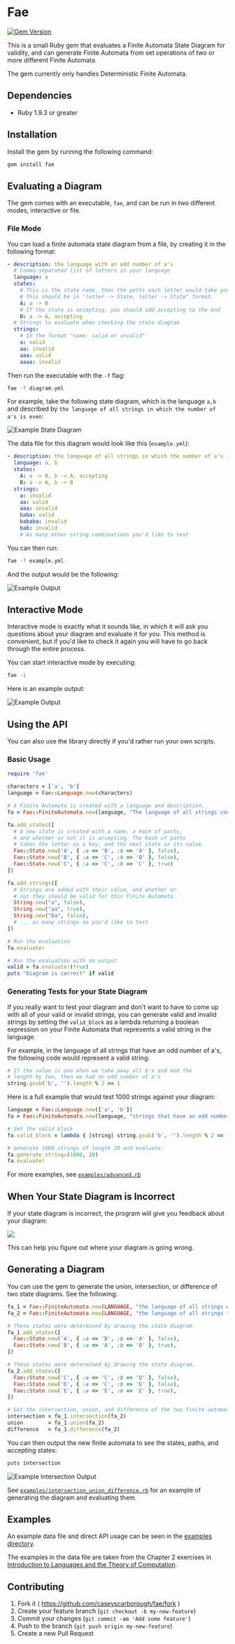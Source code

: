 # Fae

[![Gem Version](https://badge.fury.io/rb/fae.svg)](http://badge.fury.io/rb/fae)

This is a small Ruby gem that evaluates a Finite Automata State Diagram for validity, and can generate Finite Automata from set operations of two or more different Finite Automata.

The gem currently only handles Deterministic Finite Automata.

## Dependencies

* Ruby 1.9.3 or greater

## Installation

Install the gem by running the following command:

```bash
gem install fae
```

## Evaluating a Diagram

The gem comes with an executable, `fae`, and can be run in two different modes, interactive or file.

### File Mode

You can load a finite automata state diagram from a file, by creating it in the following format:

```yaml
- description: the language with an odd number of a's
  # Comma-separated list of letters in your language
  language: a
  states:
    # This is the state name, then the paths each letter would take you.
    # This should be in "letter -> State, letter -> State" format.
    A: a -> B
    # If the state is accepting, you should add accepting to the end
    B: a -> A, accepting
  # Strings to evaluate when checking the state diagram
  strings:
    # In the format "name: valid or invalid"
    a: valid
    aa: invalid
    aaa: valid
    aaaa: invalid
```

Then run the executable with the `-f` flag:

```bash
fae -f diagram.yml
```

For example, take the following state diagram, which is the language `a,b` and described by `the language of all strings in which the number of a's is even`:

![Example State Diagram](https://raw.githubusercontent.com/caseyscarborough/fae/master/etc/example_state_diagram.png)

The data file for this diagram would look like this (`example.yml`):

```yaml
- description: the language of all strings in which the number of a's is even
  language: a, b
  states:
    A: a -> B, b -> A, accepting
    B: a -> A, b -> B
  strings:
    a: invalid
    aa: valid
    aaa: invalid
    baba: valid
    bababa: invalid
    bab: invalid
    # As many other string combinations you'd like to test
```

You can then run:

```bash
fae -f example.yml
```

And the output would be the following:

![Example Output](https://raw.githubusercontent.com/caseyscarborough/fae/master/etc/example_file_mode_output.png)

## Interactive Mode

Interactive mode is exactly what it sounds like, in which it will ask you questions about your diagram and evaluate it for you. This method is convenient, but if you'd like to check it again you will have to go back through the entire process.

You can start interactive mode by executing:

```bash
fae -i
```

Here is an example output:

![Example Output](https://raw.githubusercontent.com/caseyscarborough/fae/master/etc/example_interactive_mode_output.png)

## Using the API

You can also use the library directly if you'd rather run your own scripts.

### Basic Usage

```rb
require 'fae'

characters = ['a', 'b']
language = Fae::Language.new(characters)

# A Finite Automata is created with a language and description.
fa = Fae::FiniteAutomata.new(language, "The language of all strings containing at least two a's")

fa.add_states([
  # A new state is created with a name, a Hash of paths,
  # and whether or not it is accepting. The hash of paths
  # takes the letter as a key, and the next state as its value.
  Fae::State.new('A', { :a => 'B', :b => 'A' }, false),
  Fae::State.new('B', { :a => 'C', :b => 'B' }, false),
  Fae::State.new('C', { :a => 'C', :b => 'C' }, true)
])

fa.add_strings([
  # Strings are added with their value, and whether or
  # not they should be valid for this Finite Automata.
  String.new("a", false),
  String.new("aa", true),
  String.new("ba", false),
  # ... as many strings as you'd like to test
])

# Run the evaluation
fa.evaluate!

# Run the evaluation with no output
valid = fa.evaluate!(true)
puts "Diagram is correct" if valid
```

### Generating Tests for your State Diagram

If you really want to test your diagram and don't want to have to come up with all of your valid or invalid strings, you can generate valid and invalid strings by setting the `valid_block` as a lambda returning a boolean expression on your Finite Automata that represents a valid string in the language.

For example, in the language of all strings that have an odd number of a's, the following code would represent a valid string:

```ruby
# If the value is one when we take away all b's and mod the 
# length by two, then we had an odd number of a's
string.gsub('b', '').length % 2 == 1
```

Here is a full example that would test 1000 strings against your diagram:

```ruby
language = Fae::Language.new(['a', 'b'])
fa = Fae::FiniteAutomata.new(language, "strings that have an odd number of a's")

# Set the valid block
fa.valid_block = lambda { |string| string.gsub('b', '').length % 2 == 1 }

# Generate 1000 strings of length 20 and evaluate:
fa.generate_strings(1000, 20)
fa.evaluate!
```

For more examples, see [`examples/advanced.rb`](https://github.com/caseyscarborough/fae/blob/master/examples/advanced.rb)

## When Your State Diagram is Incorrect

If your state diagram is incorrect, the program will give you feedback about your diagram:

![](https://raw.githubusercontent.com/caseyscarborough/fae/master/etc/example_failed_output.png)

This can help you figure out where your diagram is going wrong.

## Generating a Diagram

You can use the gem to generate the union, intersection, or difference of two state diagrams. See the following:

```ruby
fa_1 = Fae::FiniteAutomata.new(LANGUAGE, "the language of all strings where the number of a's is odd")
fa_2 = Fae::FiniteAutomata.new(LANGUAGE, "the language of all strings that include the substring 'bb'")

# These states were determined by drawing the state diagram.
fa_1.add_states([
  Fae::State.new('A', { :a => 'B', :b => 'A' }, false),
  Fae::State.new('B', { :a => 'A', :b => 'B' }, true),
])

# These states were determined by drawing the state diagram.
fa_2.add_states([
  Fae::State.new('C', { :a => 'C', :b => 'D' }, false),
  Fae::State.new('D', { :a => 'C', :b => 'E' }, false),
  Fae::State.new('E', { :a => 'E', :b => 'E' }, true),
])

# Get the intersection, union, and difference of the two finite automata
intersection = fa_1.intersection(fa_2)
union        = fa_1.union(fa_2)
difference   = fa_1.difference(fa_2)
```

You can then output the new finite automata to see the states, paths, and accepting states:

```ruby
puts intersection
```

![Example Intersection Output](https://raw.githubusercontent.com/caseyscarborough/fae/master/etc/example_intersection_output.png)

See [`examples/intersection_union_difference.rb`](https://github.com/caseyscarborough/fae/blob/master/examples/intersection_union_difference.rb) for an example of generating the diagram and evaluating them.

## Examples

An example data file and direct API usage can be seen in the [examples directory](https://github.com/caseyscarborough/fae/tree/master/examples).

The examples in the data file are taken from the Chapter 2 exercises in [Introduction to Languages and the Theory of Computation](http://www.amazon.com/Introduction-Languages-Theory-Computation-Martin/dp/0073191469).

## Contributing

1. Fork it ( https://github.com/caseyscarborough/fae/fork )
2. Create your feature branch (`git checkout -b my-new-feature`)
3. Commit your changes (`git commit -am 'Add some feature'`)
4. Push to the branch (`git push origin my-new-feature`)
5. Create a new Pull Request
